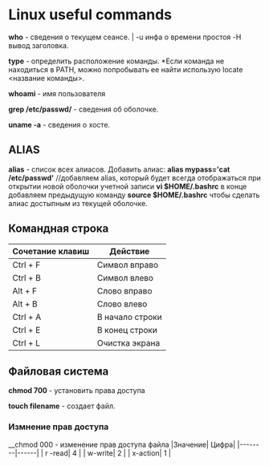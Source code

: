 # Linux useful commands


__who__  - сведения о текущем сеансе. | -u инфа о времени простоя -H вывод заголовка. 

__type__ - определить расположение команды. *Если команда не находиться в PATH, можно попробывать ее найти использую locate <название команды>.

__whoami__ - имя пользователя

__grep <name> /etc/passwd/__ - сведения об оболочке.

__uname -a__ - сведения о хосте.
  
## ALIAS
__alias__ - список всех алиасов.
Добавить алиас: 
__alias mypass='cat /etc/passwd'__ 
//добавляем alias, который будет всегда отображаться при открытии новой оболочки учетной записи
__vi $HOME/.bashrc__ в конце добавляем предыдущую команду
__source $HOME/.bashrc__ чтобы сделать алиас достыпным из текущей оболочке.   



## Командная строка

|Сочетание клавиш | Действие |
|-----------------|----------|
|Ctrl + F         |Символ вправо|
|Ctrl + B         |Символ влево|
|Alt + F         |Слово вправо|
|Alt + B         |Слово влево|
|Ctrl + A         |В начало строки|
|Ctrl + E         |В конец строки|
|Ctrl + L         |Очистка экрана|

## Файловая система

__chmod 700 <filename>__ - установить права доступа

__touch filename__ - создает файл.

### Измнение прав доступа
__chmod 000 <filename> - изменение прав доступа файла
|Значение| Цифра|
|--------|------|
| r -read| 4    |
| w-write| 2    |
| x-action| 1   |


